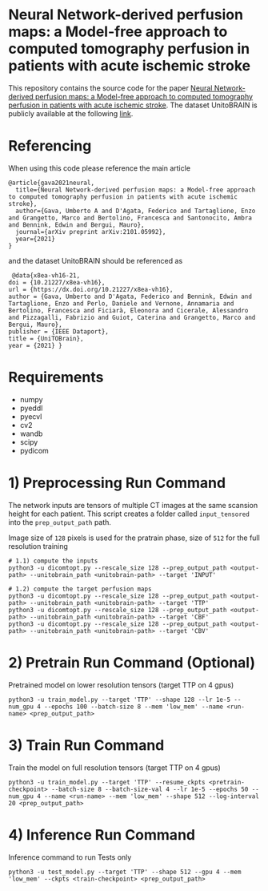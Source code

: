 # Neural Network-derived perfusion maps: a Model-free approach to computed tomography perfusion in patients with acute ischemic stroke

This repository contains the source code for the paper [Neural Network-derived perfusion maps: a Model-free approach to computed tomography perfusion in patients with acute ischemic stroke](https://arxiv.org/pdf/2101.05992.pdf). The dataset UnitoBRAIN is publicly available at the following [link](https://ieee-dataport.org/open-access/unitobrain).

# Referencing
When using this code please reference the main article
```
@article{gava2021neural,
  title={Neural Network-derived perfusion maps: a Model-free approach to computed tomography perfusion in patients with acute ischemic stroke},
  author={Gava, Umberto A and D'Agata, Federico and Tartaglione, Enzo and Grangetto, Marco and Bertolino, Francesca and Santonocito, Ambra and Bennink, Edwin and Bergui, Mauro},
  journal={arXiv preprint arXiv:2101.05992},
  year={2021}
}
```
and the dataset UnitoBRAIN should be referenced as
```
 @data{x8ea-vh16-21,
doi = {10.21227/x8ea-vh16},
url = {https://dx.doi.org/10.21227/x8ea-vh16},
author = {Gava, Umberto and D'Agata, Federico and Bennink, Edwin and Tartaglione, Enzo and Perlo, Daniele and Vernone, Annamaria and Bertolino, Francesca and Ficiarà, Eleonora and Cicerale, Alessandro and Pizzagalli, Fabrizio and Guiot, Caterina and Grangetto, Marco and Bergui, Mauro},
publisher = {IEEE Dataport},
title = {UniTOBrain},
year = {2021} } 
```

# Requirements
* numpy
* pyeddl
* pyecvl
* cv2
* wandb
* scipy
* pydicom

# 1) Preprocessing Run Command
The network inputs are tensors of multiple CT images at the same scansion height for each patient.
This script creates a folder called `input_tensored` into the `prep_output_path` path.

Image size of `128` pixels is used for the pratrain phase, size of `512` for the full resolution training  

```
# 1.1) compute the inputs
python3 -u dicomtopt.py --rescale_size 128 --prep_output_path <output-path> --unitobrain_path <unitobrain-path> --target 'INPUT'

# 1.2) compute the target perfusion maps
python3 -u dicomtopt.py --rescale_size 128 --prep_output_path <output-path> --unitobrain_path <unitobrain-path> --target 'TTP'
python3 -u dicomtopt.py --rescale_size 128 --prep_output_path <output-path> --unitobrain_path <unitobrain-path> --target 'CBF'
python3 -u dicomtopt.py --rescale_size 128 --prep_output_path <output-path> --unitobrain_path <unitobrain-path> --target 'CBV'
```

# 2) Pretrain Run Command (Optional)
Pretrained model on lower resolution tensors (target TTP on 4 gpus)
```
python3 -u train_model.py --target 'TTP' --shape 128 --lr 1e-5 --num_gpu 4 --epochs 100 --batch-size 8 --mem 'low_mem' --name <run-name> <prep_output_path>
``` 
  
# 3) Train Run Command
Train the model on full resolution tensors (target TTP on 4 gpus)
```
python3 -u train_model.py --target 'TTP' --resume_ckpts <pretrain-checkpoint> --batch-size 8 --batch-size-val 4 --lr 1e-5 --epochs 50 --num_gpu 4 --name <run-name> --mem 'low_mem' --shape 512 --log-interval 20 <prep_output_path>
``` 

# 4) Inference Run Command
Inference command to run Tests only
```
python3 -u test_model.py --target 'TTP' --shape 512 --gpu 4 --mem 'low_mem' --ckpts <train-checkpoint> <prep_output_path>
``` 
